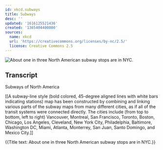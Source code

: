 ```yaml
---
id: xkcd.subways
title: Subways
desc: ''
updated: '1616125521436'
created: '1365404400000'
sources:
  name: xkcd
  url: 'https://creativecommons.org/licenses/by-nc/2.5/'
  license: Creative Commons 2.5
---
```

![About one in three North American subway stops are in NYC.](https://imgs.xkcd.com/comics/subways.png)

## Transcript
Subways of North America

[[A subway-line style (bold colored, 45-degree aligned lines with white bars indicating stations) map has been constructed by combining and linking various parts of the subway maps from many different cities, as if all of the transit systems were connected directly. The cities include (from top to bottom, left to right) Vancouver, Montreal, San Francisco, Toronto, Boston, Chicago, Los Angeles, Cleveland, New York City, Philadelphia, Baltimore, Washington DC, Miami, Atlanta, Monterrey, San Juan, Santo Domingo, and Mexico City.]]

{{Title text: About one in three North American subway stops are in NYC.}}
